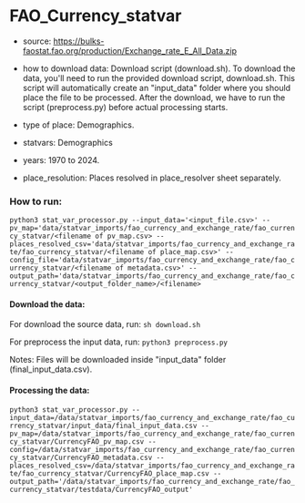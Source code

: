 # FAO_Currency_statvar

- source:  https://bulks-faostat.fao.org/production/Exchange_rate_E_All_Data.zip

- how to download data: Download script (download.sh).
    To download the data, you'll need to run the provided download script, download.sh. This script will automatically create an "input_data" folder where you should place the file to be processed. After the download, we have to run the script (preprocess.py) before actual processing starts.

- type of place: Demographics.

- statvars: Demographics

- years: 1970 to 2024.

- place_resolution: Places resolved in place_resolver sheet separately.

### How to run:

`python3 stat_var_processor.py --input_data='<input_file.csv>' --pv_map='data/statvar_imports/fao_currency_and_exchange_rate/fao_currency_statvar/<filename of pv_map.csv> --places_resolved_csv='data/statvar_imports/fao_currency_and_exchange_rate/fao_currency_statvar/<filename of place_map.csv>' --config_file='data/statvar_imports/fao_currency_and_exchange_rate/fao_currency_statvar/<filename of metadata.csv>' --output_path='data/statvar_imports/fao_currency_and_exchange_rate/fao_currency_statvar/<output_folder_name>/<filename>`

#### Download the data: 

For download the source data, run:
`sh download.sh`

For preprocess the input data, run:
`python3 preprocess.py`

Notes: Files will be downloaded inside "input_data" folder (final_input_data.csv).

#### Processing the data:

`python3 stat_var_processor.py --input_data=/data/statvar_imports/fao_currency_and_exchange_rate/fao_currency_statvar/input_data/final_input_data.csv --pv_map=/data/statvar_imports/fao_currency_and_exchange_rate/fao_currency_statvar/CurrencyFAO_pv_map.csv --config=/data/statvar_imports/fao_currency_and_exchange_rate/fao_currency_statvar/CurrencyFAO_metadata.csv --places_resolved_csv=/data/statvar_imports/fao_currency_and_exchange_rate/fao_currency_statvar/CurrencyFAO_place_map.csv --output_path='/data/statvar_imports/fao_currency_and_exchange_rate/fao_currency_statvar/testdata/CurrencyFAO_output'`

